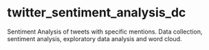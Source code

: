 # twitter_sentiment_analysis_dc
Sentiment Analysis of tweets with specific mentions. Data collection, sentiment analysis, exploratory data analysis and word cloud.
